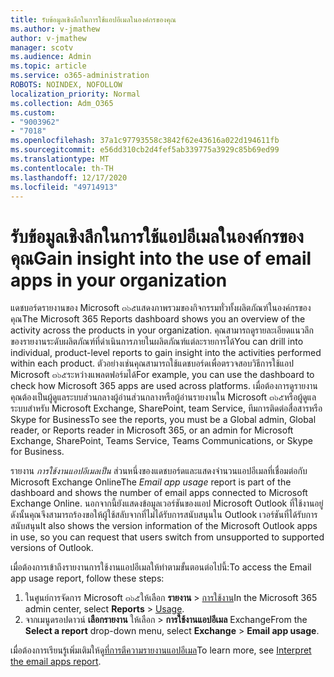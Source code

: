 ```yaml
---
title: รับข้อมูลเชิงลึกในการใช้แอปอีเมลในองค์กรของคุณ
ms.author: v-jmathew
author: v-jmathew
manager: scotv
ms.audience: Admin
ms.topic: article
ms.service: o365-administration
ROBOTS: NOINDEX, NOFOLLOW
localization_priority: Normal
ms.collection: Adm_O365
ms.custom:
- "9003962"
- "7018"
ms.openlocfilehash: 37a1c97793558c3842f62e43616a022d194611fb
ms.sourcegitcommit: e56dd310cb2d4fef5ab339775a3929c85b69ed99
ms.translationtype: MT
ms.contentlocale: th-TH
ms.lasthandoff: 12/17/2020
ms.locfileid: "49714913"
---
```

# <a name="gain-insight-into-the-use-of-email-apps-in-your-organization"></a><span data-ttu-id="ac505-102">รับข้อมูลเชิงลึกในการใช้แอปอีเมลในองค์กรของคุณ</span><span class="sxs-lookup"><span data-stu-id="ac505-102">Gain insight into the use of email apps in your organization</span></span>

<span data-ttu-id="ac505-103">แดชบอร์ดรายงานของ Microsoft ๓๖๕แสดงภาพรวมของกิจกรรมทั่วทั้งผลิตภัณฑ์ในองค์กรของคุณ</span><span class="sxs-lookup"><span data-stu-id="ac505-103">The Microsoft 365 Reports dashboard shows you an overview of the activity across the products in your organization.</span></span> <span data-ttu-id="ac505-104">คุณสามารถดูรายละเอียดแนวลึกของรายงานระดับผลิตภัณฑ์ที่ดำเนินการภายในผลิตภัณฑ์แต่ละรายการได้</span><span class="sxs-lookup"><span data-stu-id="ac505-104">You can drill into individual, product-level reports to gain insight into the activities performed within each product.</span></span> <span data-ttu-id="ac505-105">ตัวอย่างเช่นคุณสามารถใช้แดชบอร์ดเพื่อตรวจสอบวิธีการใช้แอป Microsoft ๓๖๕ระหว่างแพลตฟอร์มได้</span><span class="sxs-lookup"><span data-stu-id="ac505-105">For example, you can use the dashboard to check how Microsoft 365 apps are used across platforms.</span></span> <span data-ttu-id="ac505-106">เมื่อต้องการดูรายงานคุณต้องเป็นผู้ดูแลระบบส่วนกลางผู้อ่านส่วนกลางหรือผู้อ่านรายงานใน Microsoft ๓๖๕หรือผู้ดูแลระบบสำหรับ Microsoft Exchange, SharePoint, team Service, ทีมการติดต่อสื่อสารหรือ Skype for Business</span><span class="sxs-lookup"><span data-stu-id="ac505-106">To see the reports, you must be a Global admin, Global reader, or Reports reader in Microsoft 365, or an admin for Microsoft Exchange, SharePoint, Teams Service, Teams Communications, or Skype for Business.</span></span>

<span data-ttu-id="ac505-107">รายงาน *การใช้งานแอปอีเมลเป็น* ส่วนหนึ่งของแดชบอร์ดและแสดงจำนวนแอปอีเมลที่เชื่อมต่อกับ Microsoft Exchange Online</span><span class="sxs-lookup"><span data-stu-id="ac505-107">The *Email app usage* report is part of the dashboard and shows the number of email apps connected to Microsoft Exchange Online.</span></span> <span data-ttu-id="ac505-108">นอกจากนี้ยังแสดงข้อมูลเวอร์ชันของแอป Microsoft Outlook ที่ใช้งานอยู่ดังนั้นคุณจึงสามารถร้องขอให้ผู้ใช้สลับจากที่ไม่ได้รับการสนับสนุนใน Outlook เวอร์ชันที่ได้รับการสนับสนุน</span><span class="sxs-lookup"><span data-stu-id="ac505-108">It also shows the version information of the Microsoft Outlook apps in use, so you can request that users switch from unsupported to supported versions of Outlook.</span></span>

<span data-ttu-id="ac505-109">เมื่อต้องการเข้าถึงรายงานการใช้งานแอปอีเมลให้ทำตามขั้นตอนต่อไปนี้:</span><span class="sxs-lookup"><span data-stu-id="ac505-109">To access the Email app usage report, follow these steps:</span></span>

1. <span data-ttu-id="ac505-110">ในศูนย์การจัดการ Microsoft ๓๖๕ให้เลือก **รายงาน**  >  [การใช้งาน](https://go.microsoft.com/fwlink/?linkid=2140342)</span><span class="sxs-lookup"><span data-stu-id="ac505-110">In the Microsoft 365 admin center, select **Reports** > [Usage](https://go.microsoft.com/fwlink/?linkid=2140342).</span></span>
2. <span data-ttu-id="ac505-111">จากเมนูดรอปดาวน์ **เลือกรายงาน** ให้เลือก  >  **การใช้งานแอปอีเมล** Exchange</span><span class="sxs-lookup"><span data-stu-id="ac505-111">From the **Select a report** drop-down menu, select **Exchange** > **Email app usage**.</span></span>

<span data-ttu-id="ac505-112">เมื่อต้องการเรียนรู้เพิ่มเติมให้ดู[ที่การตีความรายงานแอปอีเมล](https://go.microsoft.com/fwlink/?linkid=2140508)</span><span class="sxs-lookup"><span data-stu-id="ac505-112">To learn more, see [Interpret the email apps report](https://go.microsoft.com/fwlink/?linkid=2140508).</span></span>
